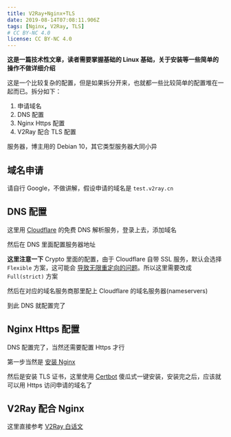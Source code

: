 ```yaml
---
title: V2Ray+Nginx+TLS
date: 2019-08-14T07:08:11.906Z
tags: [Nginx, V2Ray, TLS]
# CC BY-NC 4.0
license: CC BY-NC 4.0
---
```


**这是一篇技术性文章，读者需要掌握基础的 Linux 基础，关于安装等一些简单的操作不做详细介绍**

这是一个比较复杂的配置，但是如果拆分开来，也就都一些比较简单的配置堆在一起而已。拆分如下：

1. 申请域名
2. DNS 配置
3. Nginx Https 配置
4. V2Ray 配合 TLS 配置

服务器，博主用的 Debian 10，其它类型服务器大同小异

<!-- more -->

## 域名申请

请自行 Google，不做讲解，假设申请的域名是 `test.v2ray.cn`

## DNS 配置

这里用 [Cloudflare] 的免费 DNS 解析服务，登录上去，添加域名

然后在 DNS 里面配置服务器地址

**这里注意一下** Crypto 里面的配置，由于 Cloudflare 自带 SSL 服务，默认会选择 `Flexible` 方案，这可能会 [导致无限重定向的问题](https://support.cloudflare.com/hc/en-us/articles/115000219871)。所以这里需要改成 `Full(strict)` 方案

然后在对应的域名服务商那里配上 Cloudflare 的域名服务器(nameservers)

到此 DNS 就配置完了

## Nginx Https 配置

DNS 配置完了，当然还需要配置 Https 才行

第一步当然是 [安装 Nginx](https://www.nginx.com/resources/wiki/start/topics/tutorials/install/)

然后是安装 TLS 证书，这里使用 [Certbot] 傻瓜式一键安装，安装完之后，应该就可以用 Https 访问申请的域名了

## V2Ray 配合 Nginx

这里直接参考 [V2Ray 白话文](https://guide.v2fly.org/advanced/wss_and_web.html#配置)

[cloudflare]: https://www.cloudflare.com/
[certbot]: https://certbot.eff.org/lets-encrypt/debianother-nginx